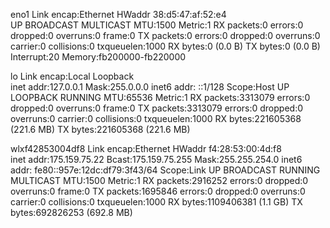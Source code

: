 eno1      Link encap:Ethernet  HWaddr 38:d5:47:af:52:e4  
          UP BROADCAST MULTICAST  MTU:1500  Metric:1
          RX packets:0 errors:0 dropped:0 overruns:0 frame:0
          TX packets:0 errors:0 dropped:0 overruns:0 carrier:0
          collisions:0 txqueuelen:1000 
          RX bytes:0 (0.0 B)  TX bytes:0 (0.0 B)
          Interrupt:20 Memory:fb200000-fb220000 

lo        Link encap:Local Loopback  
          inet addr:127.0.0.1  Mask:255.0.0.0
          inet6 addr: ::1/128 Scope:Host
          UP LOOPBACK RUNNING  MTU:65536  Metric:1
          RX packets:3313079 errors:0 dropped:0 overruns:0 frame:0
          TX packets:3313079 errors:0 dropped:0 overruns:0 carrier:0
          collisions:0 txqueuelen:1000 
          RX bytes:221605368 (221.6 MB)  TX bytes:221605368 (221.6 MB)

wlxf42853004df8 Link encap:Ethernet  HWaddr f4:28:53:00:4d:f8  
          inet addr:175.159.75.22  Bcast:175.159.75.255  Mask:255.255.254.0
          inet6 addr: fe80::957e:12dc:df79:3f43/64 Scope:Link
          UP BROADCAST RUNNING MULTICAST  MTU:1500  Metric:1
          RX packets:2916252 errors:0 dropped:0 overruns:0 frame:0
          TX packets:1695846 errors:0 dropped:0 overruns:0 carrier:0
          collisions:0 txqueuelen:1000 
          RX bytes:1109406381 (1.1 GB)  TX bytes:692826253 (692.8 MB)

